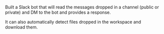 
Built a Slack bot that will read the messages dropped in a channel (public or private) and DM to
the bot and provides a response.

It can also automatically detect files dropped in the workspace and download them.
